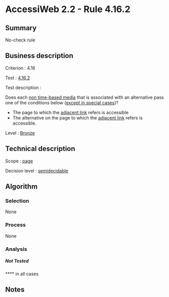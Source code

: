 # AccessiWeb 2.2 - Rule 4.16.2

## Summary

No-check rule

## Business description

Criterion : 4.16

Test : [4.16.2](http://www.accessiweb.org/index.php/accessiweb-22-english-version.html#test-4-16-2)

Test description :

Does each [non time-based media](http://www.accessiweb.org/index.php/glossary-76.html#mMediaNoTemp)
that is associated with an alternative pass one of the conditions below ([except in special
cases](http://www.accessiweb.org/index.php/glossary-76.html#cpCrit4-16 "Special cases for criterion 4.16"))?

-   The page to which the [adjacent link](http://www.accessiweb.org/index.php/glossary-76.html#mLienAdj) refers is accessible
-   The alternative on the page to which the [adjacent link](http://www.accessiweb.org/index.php/glossary-76.html#mLienAdj) refers is accessible.

Level : [Bronze](/en/category/rules-design/accessiweb-11/level/bronze)

## Technical description

Scope : [page](/en/category/rules-design/accessiweb-11/scope/page)

Decision level :
[semidecidable](/en/category/rules-design/accessiweb-11/decision-level/semidecidable)

## Algorithm

### Selection

None

### Process

None

### Analysis

##### Not Tested

**** in all cases

## Notes



